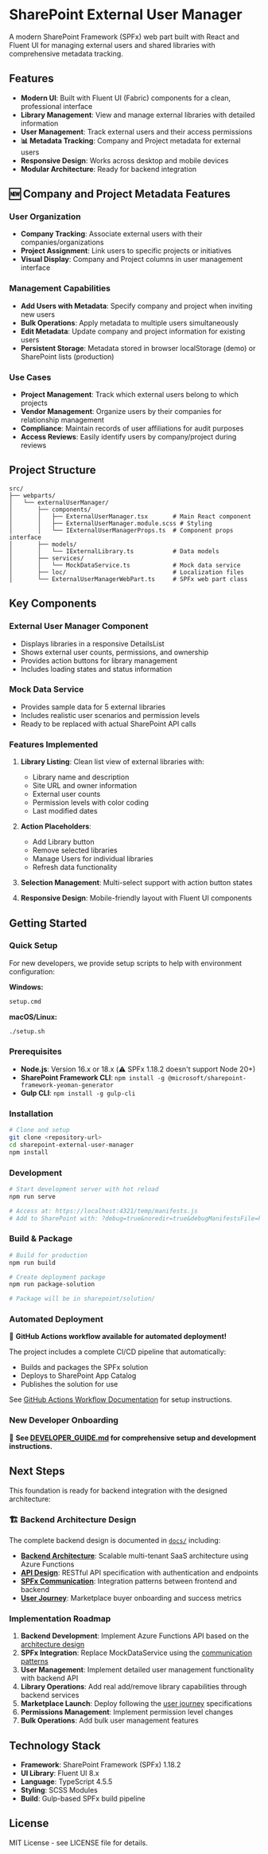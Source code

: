 # SharePoint External User Manager

A modern SharePoint Framework (SPFx) web part built with React and Fluent UI for managing external users and shared libraries with comprehensive metadata tracking.

## Features

- **Modern UI**: Built with Fluent UI (Fabric) components for a clean, professional interface
- **Library Management**: View and manage external libraries with detailed information
- **User Management**: Track external users and their access permissions
- **📊 Metadata Tracking**: Company and Project metadata for external users
- **Responsive Design**: Works across desktop and mobile devices
- **Modular Architecture**: Ready for backend integration

## 🆕 Company and Project Metadata Features

### User Organization
- **Company Tracking**: Associate external users with their companies/organizations
- **Project Assignment**: Link users to specific projects or initiatives
- **Visual Display**: Company and Project columns in user management interface

### Management Capabilities
- **Add Users with Metadata**: Specify company and project when inviting new users
- **Bulk Operations**: Apply metadata to multiple users simultaneously
- **Edit Metadata**: Update company and project information for existing users
- **Persistent Storage**: Metadata stored in browser localStorage (demo) or SharePoint lists (production)

### Use Cases
- **Project Management**: Track which external users belong to which projects
- **Vendor Management**: Organize users by their companies for relationship management
- **Compliance**: Maintain records of user affiliations for audit purposes
- **Access Reviews**: Easily identify users by company/project during reviews

## Project Structure

```
src/
├── webparts/
│   └── externalUserManager/
│       ├── components/
│       │   ├── ExternalUserManager.tsx       # Main React component
│       │   ├── ExternalUserManager.module.scss # Styling
│       │   └── IExternalUserManagerProps.ts  # Component props interface
│       ├── models/
│       │   └── IExternalLibrary.ts           # Data models
│       ├── services/
│       │   └── MockDataService.ts            # Mock data service
│       ├── loc/                              # Localization files
│       └── ExternalUserManagerWebPart.ts     # SPFx web part class
```

## Key Components

### External User Manager Component
- Displays libraries in a responsive DetailsList
- Shows external user counts, permissions, and ownership
- Provides action buttons for library management
- Includes loading states and status information

### Mock Data Service
- Provides sample data for 5 external libraries
- Includes realistic user scenarios and permission levels
- Ready to be replaced with actual SharePoint API calls

### Features Implemented

1. **Library Listing**: Clean list view of external libraries with:
   - Library name and description
   - Site URL and owner information
   - External user counts
   - Permission levels with color coding
   - Last modified dates

2. **Action Placeholders**: 
   - Add Library button
   - Remove selected libraries
   - Manage Users for individual libraries
   - Refresh data functionality

3. **Selection Management**: Multi-select support with action button states

4. **Responsive Design**: Mobile-friendly layout with Fluent UI components

## Getting Started

### Quick Setup
For new developers, we provide setup scripts to help with environment configuration:

**Windows:**
```cmd
setup.cmd
```

**macOS/Linux:**
```bash
./setup.sh
```

### Prerequisites
- **Node.js**: Version 16.x or 18.x (⚠️ SPFx 1.18.2 doesn't support Node 20+)
- **SharePoint Framework CLI**: `npm install -g @microsoft/sharepoint-framework-yeoman-generator`
- **Gulp CLI**: `npm install -g gulp-cli`

### Installation
```bash
# Clone and setup
git clone <repository-url>
cd sharepoint-external-user-manager
npm install
```

### Development
```bash
# Start development server with hot reload
npm run serve

# Access at: https://localhost:4321/temp/manifests.js
# Add to SharePoint with: ?debug=true&noredir=true&debugManifestsFile=https://localhost:4321/temp/manifests.js
```

### Build & Package
```bash
# Build for production
npm run build

# Create deployment package
npm run package-solution

# Package will be in sharepoint/solution/
```

### Automated Deployment
🚀 **GitHub Actions workflow available for automated deployment!**

The project includes a complete CI/CD pipeline that automatically:
- Builds and packages the SPFx solution
- Deploys to SharePoint App Catalog
- Publishes the solution for use

See [GitHub Actions Workflow Documentation](.github/workflows/README.md) for setup instructions.

### New Developer Onboarding
📖 **See [DEVELOPER_GUIDE.md](./DEVELOPER_GUIDE.md) for comprehensive setup and development instructions.**

## Next Steps

This foundation is ready for backend integration with the designed architecture:

### 🏗️ Backend Architecture Design
The complete backend design is documented in [`docs/`](./docs/) including:

- **[Backend Architecture](./docs/backend-architecture.md)**: Scalable multi-tenant SaaS architecture using Azure Functions
- **[API Design](./docs/backend-api-design.md)**: RESTful API specification with authentication and endpoints
- **[SPFx Communication](./docs/spfx-backend-communication.md)**: Integration patterns between frontend and backend
- **[User Journey](./docs/user-journey.md)**: Marketplace buyer onboarding and success metrics

### Implementation Roadmap

1. **Backend Development**: Implement Azure Functions API based on the [architecture design](./docs/backend-architecture.md)
2. **SPFx Integration**: Replace MockDataService using the [communication patterns](./docs/spfx-backend-communication.md)
3. **User Management**: Implement detailed user management functionality with backend API
4. **Library Operations**: Add real add/remove library capabilities through backend services
5. **Marketplace Launch**: Deploy following the [user journey](./docs/user-journey.md) specifications
4. **Permissions Management**: Implement permission level changes
5. **Bulk Operations**: Add bulk user management features

## Technology Stack

- **Framework**: SharePoint Framework (SPFx) 1.18.2
- **UI Library**: Fluent UI 8.x
- **Language**: TypeScript 4.5.5
- **Styling**: SCSS Modules
- **Build**: Gulp-based SPFx build pipeline

## License

MIT License - see LICENSE file for details.
